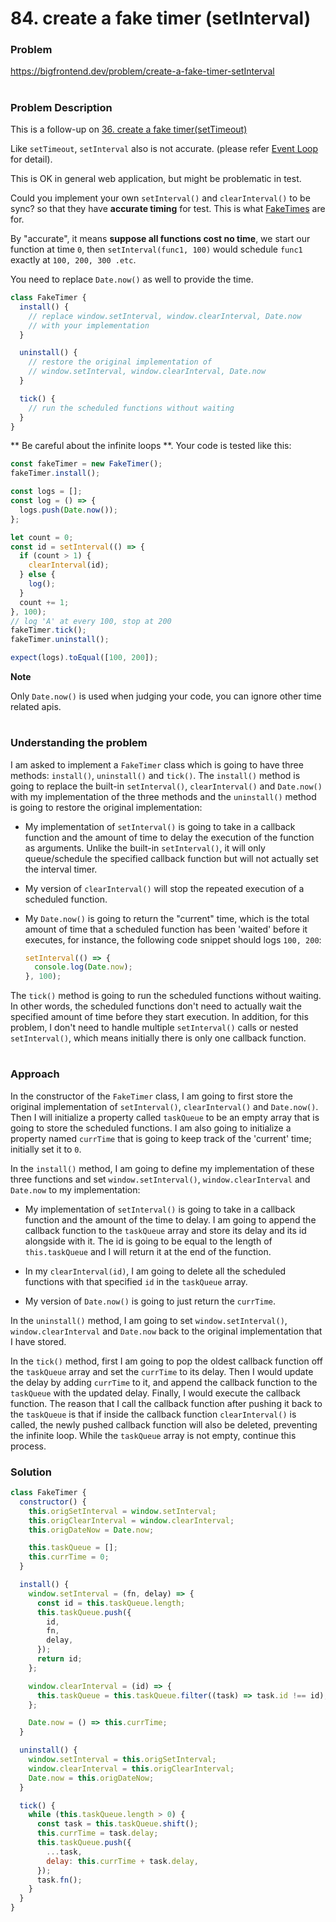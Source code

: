 # 84. create a fake timer (setInterval)

### Problem

https://bigfrontend.dev/problem/create-a-fake-timer-setInterval

#

### Problem Description

This is a follow-up on [36. create a fake timer(setTimeout)](https://bigfrontend.dev/problem/create-a-fake-timer)

Like `setTimeout`, `setInterval` also is not accurate. (please refer [Event Loop](https://javascript.info/event-loop) for detail).

This is OK in general web application, but might be problematic in test.

Could you implement your own `setInterval()` and `clearInterval()` to be sync? so that they have **accurate timing** for test. This is what [FakeTimes](https://github.com/sinonjs/fake-timers) are for.

By "accurate", it means **suppose all functions cost no time**, we start our function at time `0`, then `setInterval(func1, 100)` would schedule `func1` exactly at `100, 200, 300 .etc`.

You need to replace `Date.now()` as well to provide the time.

```js
class FakeTimer {
  install() {
    // replace window.setInterval, window.clearInterval, Date.now
    // with your implementation
  }

  uninstall() {
    // restore the original implementation of
    // window.setInterval, window.clearInterval, Date.now
  }

  tick() {
    // run the scheduled functions without waiting
  }
}
```

** Be careful about the infinite loops **. Your code is tested like this:

```js
const fakeTimer = new FakeTimer();
fakeTimer.install();

const logs = [];
const log = () => {
  logs.push(Date.now());
};

let count = 0;
const id = setInterval(() => {
  if (count > 1) {
    clearInterval(id);
  } else {
    log();
  }
  count += 1;
}, 100);
// log 'A' at every 100, stop at 200
fakeTimer.tick();
fakeTimer.uninstall();

expect(logs).toEqual([100, 200]);
```

**Note**

Only `Date.now()` is used when judging your code, you can ignore other time related apis.

#

### Understanding the problem

I am asked to implement a `FakeTimer` class which is going to have three methods: `install()`, `uninstall()` and `tick()`. The `install()` method is going to replace the built-in `setInterval()`, `clearInterval()` and `Date.now()` with my implementation of the three methods and the `uninstall()` method is going to restore the original implementation:

- My implementation of `setInterval()` is going to take in a callback function and the amount of time to delay the execution of the function as arguments. Unlike the built-in `setInterval()`, it will only queue/schedule the specified callback function but will not actually set the interval timer.

- My version of `clearInterval()` will stop the repeated execution of a scheduled function.

- My `Date.now()` is going to return the "current" time, which is the total amount of time that a scheduled function has been 'waited' before it executes, for instance, the following code snippet should logs `100, 200`:

  ```js
  setInterval(() => {
    console.log(Date.now);
  }, 100);
  ```

The `tick()` method is going to run the scheduled functions without waiting. In other words, the scheduled functions don't need to actually wait the specified amount of time before they start execution. In addition, for this problem, I don't need to handle multiple `setInterval()` calls or nested `setInterval()`, which means initially there is only one callback function.

#

### Approach

In the constructor of the `FakeTimer` class, I am going to first store the original implementation of `setInterval()`, `clearInterval()` and `Date.now()`. Then I will initialize a property called `taskQueue` to be an empty array that is going to store the scheduled functions. I am also going to initialize a property named `currTime` that is going to keep track of the 'current' time; initially set it to `0`.

In the `install()` method, I am going to define my implementation of these three functions and set `window.setInterval()`, `window.clearInterval` and `Date.now` to my implementation:

- My implementation of `setInterval()` is going to take in a callback function and the amount of the time to delay. I am going to append the callback function to the `taskQueue` array and store its delay and its id alongside with it. The id is going to be equal to the length of `this.taskQueue` and I will return it at the end of the function.

- In my `clearInterval(id)`, I am going to delete all the scheduled functions with that specified `id` in the `taskQueue` array.

- My version of `Date.now()` is going to just return the `currTime`.

In the `uninstall()` method, I am going to set `window.setInterval()`, `window.clearInterval` and `Date.now` back to the original implementation that I have stored.

In the `tick()` method, first I am going to pop the oldest callback function off the `taskQueue` array and set the `currTime` to its delay. Then I would update the delay by adding `currTime` to it, and append the callback function to the `taskQueue` with the updated delay. Finally, I would execute the callback function. The reason that I call the callback function after pushing it back to the `taskQueue` is that if inside the callback function `clearInterval()` is called, the newly pushed callback function will also be deleted, preventing the infinite loop. While the `taskQueue` array is not empty, continue this process.

### Solution

```js
class FakeTimer {
  constructor() {
    this.origSetInterval = window.setInterval;
    this.origClearInterval = window.clearInterval;
    this.origDateNow = Date.now;

    this.taskQueue = [];
    this.currTime = 0;
  }

  install() {
    window.setInterval = (fn, delay) => {
      const id = this.taskQueue.length;
      this.taskQueue.push({
        id,
        fn,
        delay,
      });
      return id;
    };

    window.clearInterval = (id) => {
      this.taskQueue = this.taskQueue.filter((task) => task.id !== id);
    };

    Date.now = () => this.currTime;
  }

  uninstall() {
    window.setInterval = this.origSetInterval;
    window.clearInterval = this.origClearInterval;
    Date.now = this.origDateNow;
  }

  tick() {
    while (this.taskQueue.length > 0) {
      const task = this.taskQueue.shift();
      this.currTime = task.delay;
      this.taskQueue.push({
        ...task,
        delay: this.currTime + task.delay,
      });
      task.fn();
    }
  }
}
```
